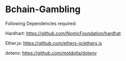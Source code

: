 # Bchain-Gambling

Following Dependencies required:

Hardhart: https://github.com/NomicFoundation/hardhat

Ether.js: https://github.com/ethers-io/ethers.js

dotenv: https://github.com/motdotla/dotenv
